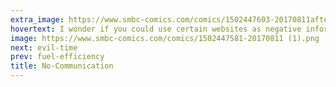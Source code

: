```yaml
---
extra_image: https://www.smbc-comics.com/comics/1502447603-20170811after (1).png
hovertext: I wonder if you could use certain websites as negative information.
image: https://www.smbc-comics.com/comics/1502447581-20170811 (1).png
next: evil-time
prev: fuel-efficiency
title: No-Communication
---
```

